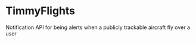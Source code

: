 # TimmyFlights
Notification API for being alerts when a publicly trackable aircraft fly over a user
